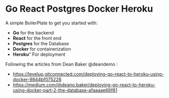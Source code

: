 # Go React Postgres Docker Heroku


A simple BoilerPlate to get you started with:
  - **Go** for the backend 
  - **React** for  the front end 
  - **Postgres** for the Database
  - **Docker** for containerization
  - **Heroku**" For deployment 


Following the articles from Dean Baker @deandemo :
  - https://levelup.gitconnected.com/deploying-go-react-to-heroku-using-docker-9844bf075228
  - https://medium.com/@deano.baker/deploying-go-react-to-heroku-using-docker-part-2-the-database-afaaaae66f81



